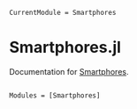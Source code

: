 ```@meta
CurrentModule = Smartphores
```

# Smartphores.jl


Documentation for [Smartphores](https://github.com/NittanyLion/Smartphores.jl).

```@index
```

```@autodocs
Modules = [Smartphores]
```
